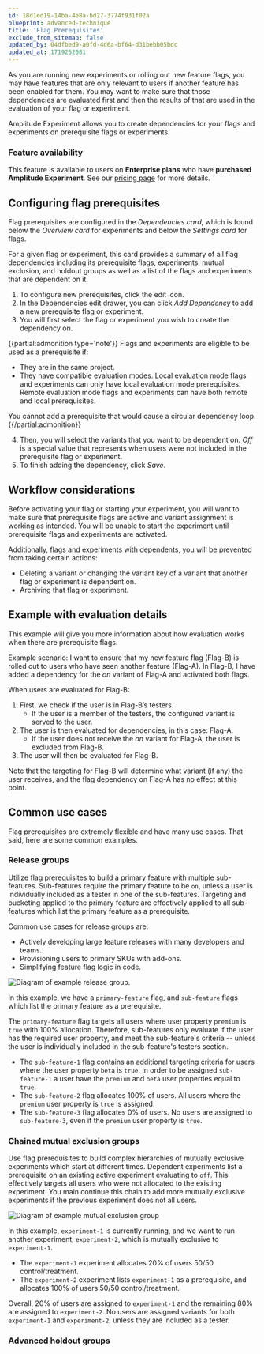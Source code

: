 ```yaml
---
id: 18d1ed19-14ba-4e8a-bd27-3774f931f02a
blueprint: advanced-technique
title: 'Flag Prerequisites'
exclude_from_sitemap: false
updated_by: 04dfbed9-a0fd-4d6a-bf64-d31bebb05bdc
updated_at: 1719252081
---
```

As you are running new experiments or rolling out new feature flags, you may have features that are only relevant to users if another feature has been enabled for them. You may want to make sure that those dependencies are evaluated first and then the results of that are used in the evaluation of your flag or experiment.

Amplitude Experiment allows you to create dependencies for your flags and experiments on prerequisite flags or experiments.

### Feature availability

This feature is available to users on **Enterprise plans** who have **purchased Amplitude Experiment**. See our [pricing page](https://amplitude.com/pricing) for more details.

## Configuring flag prerequisites

Flag prerequisites are configured in the _Dependencies card_, which is found below the _Overview card_ for experiments and below the _Settings card_ for flags.

For a given flag or experiment, this card provides a summary of all flag dependencies including its prerequisite flags, experiments, mutual exclusion, and holdout groups as well as a list of the flags and experiments that are dependent on it.

1. To configure new prerequisites, click the edit icon.
2. In the Dependencies edit drawer, you can click _Add Dependency_ to add a new prerequisite flag or experiment.
3. You will first select the flag or experiment you wish to create the dependency on.

{{partial:admonition type='note'}}
Flags and experiments are eligible to be used as a prerequisite if:

- They are in the same project.
- They have compatible evaluation modes. Local evaluation mode flags and experiments can only have local evaluation mode prerequisites. Remote evaluation mode flags and experiments can have both remote and local prerequisites.

You cannot add a prerequisite that would cause a circular dependency loop.
{{/partial:admonition}}

4. Then, you will select the variants that you want to be dependent on. _Off_ is a special value that represents when users were not included in the prerequisite flag or experiment.
5. To finish adding the dependency, click _Save_.

## Workflow considerations

Before activating your flag or starting your experiment, you will want to make sure that prerequisite flags are active and variant assignment is working as intended. You will be unable to start the experiment until prerequisite flags and experiments are activated.

Additionally, flags and experiments with dependents, you will be prevented from taking certain actions:

- Deleting a variant or changing the variant key of a variant that another flag or experiment is dependent on.
- Archiving that flag or experiment.

## Example with evaluation details

This example will give you more information about how evaluation works when there are prerequisite flags.

Example scenario: I want to ensure that my new feature flag (Flag-B) is rolled out to users who have seen another feature (Flag-A). In Flag-B, I have added a dependency for the _on_ variant of Flag-A and activated both flags.

When users are evaluated for Flag-B:

1. First, we check if the user is in Flag-B’s testers.
   - If the user is a member of the testers, the configured variant is served to the user.
2. The user is then evaluated for dependencies, in this case: Flag-A.
   - If the user does not receive the _on_ variant for Flag-A, the user is excluded from Flag-B.
3. The user will then be evaluated for Flag-B.

Note that the targeting for Flag-B will determine what variant (if any) the user receives, and the flag dependency on Flag-A has no effect at this point.

## Common use cases

Flag prerequisites are extremely flexible and have many use cases. That said, here are some common examples.

### Release groups

Utilize flag prerequisites to build a primary feature with multiple sub-features. Sub-features require the primary feature to be `on`, unless a user is individually included as a tester in one of the sub-features. Targeting and bucketing applied to the primary feature are effectively applied to all sub-features which list the primary feature as a prerequisite.

Common use cases for release groups are:

- Actively developing large feature releases with many developers and teams.
- Provisioning users to primary SKUs with add-ons.
- Simplifying feature flag logic in code.

![Diagram of example release group.](/docs/output/img/experiment/release-group.drawio.svg)

In this example, we have a `primary-feature` flag, and `sub-feature` flags which list the primary feature as a prerequisite.

The `primary-feature` flag targets all users where user property `premium` is `true` with 100% allocation. Therefore, sub-features only evaluate if the user has the required user property, and meet the sub-feature's criteria -- unless the user is individually included in the sub-feature's testers section.

- The `sub-feature-1` flag contains an additional targeting criteria for users where the user property `beta` is `true`. In order to be assigned `sub-feature-1` a user have the `premium` and `beta` user properties equal to `true`.
- The `sub-feature-2` flag allocates 100% of users. All users where the `premium` user property is `true` is assigned.
- The `sub-feature-3` flag allocates 0% of users. No users are assigned to `sub-feature-3`, even if the `premium` user property is `true`.

### Chained mutual exclusion groups

Use flag prerequisites to build complex hierarchies of mutually exclusive experiments which start at different times. Dependent experiments list a prerequisite on an existing active experiment evaluating to `off`. This effectively targets all users who were not allocated to the existing experiment. You main continue this chain to add more mutually exclusive experiments if the previous experiment does not all users.

![Diagram of example mutual exclusion group](/docs/output/img/experiment/advanced-mutex-group.drawio.svg)

In this example, `experiment-1` is currently running, and we want to run another experiment, `experiment-2`, which is mutually exclusive to `experiment-1`.

- The `experiment-1` experiment allocates 20% of users 50/50 control/treatment.
- The `experiment-2` experiment lists `experiment-1` as a prerequisite, and allocates 100% of users 50/50 control/treatment.

Overall, 20% of users are assigned to `experiment-1` and the remaining 80% are assigned to `experiment-2`. No users are assigned variants for both `experiment-1` and `experiment-2`, unless they are included as a tester.

### Advanced holdout groups